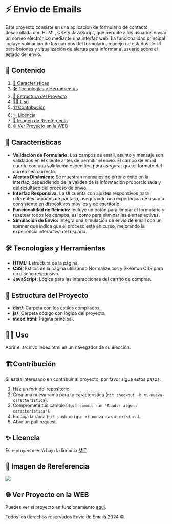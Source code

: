 # ⚡️ Envio de Emails

Este proyecto consiste en una aplicación de formulario de contacto desarrollada con HTML, CSS y JavaScript, que permite a los usuarios enviar un correo electrónico mediante una interfaz web. La funcionalidad principal incluye validación de los campos del formulario, manejo de estados de UI para botones y visualización de alertas para informar al usuario sobre el estado del envío.

## 🎯 Contenido

1. [📝 Características](#📝-características)
2. [🛠️ Tecnologías y Herramientas](#🛠️-tecnologías-y-herramientas)
3. [🚀 Estructura del Proyecto](#🚀-estructura-del-proyecto)
4. [🧑‍💻 Uso](#🧑‍💻-uso)
5. [🏗️Contribución](#🏗️contribución)
6. [✨ Licencia](#✨-licencia)
7. [🙈 Imagen de Rereferencia](#🙈-imagen-de-rereferencia)
8. [🌐 Ver Proyecto en la WEB](#🌐-ver-proyecto-en-la-web)

## 📝 Características

- **Validación de Formulario:** Los campos de email, asunto y mensaje son validados en el cliente antes de permitir el envío. El campo de email cuenta con una validación específica para asegurar que el formato del correo sea correcto.
- **Alertas Dinámicas:** Se muestran mensajes de error o éxito en la interfaz, dependiendo de la validez de la información proporcionada y del resultado del proceso de envío.
- **Interfaz Responsiva:** La UI cuenta con ajustes responsivos para diferentes tamaños de pantalla, asegurando una experiencia de usuario consistente en dispositivos móviles y de escritorio.
- **Funcionalidad de Reinicio:** Incluye un botón para limpiar el formulario y resetear todos los campos, así como para eliminar las alertas activas.
- **Simulación de Envío:** Integra una simulación de envío de email con un spinner que indica que el proceso está en curso, mejorando la experiencia interactiva del usuario.

## 🛠️ Tecnologías y Herramientas

- **HTML:** Estructura de la página.
- **CSS:** Estilos de la página utilizando Normalize.css y Skeleton CSS para un diseño responsivo.
- **JavaScript:** Lógica para las interacciones del carrito de compras.

## 🚀 Estructura del Proyecto

- **dist/**: Carpeta con los estilos compilados.
- **js/**: Carpeta código con lógica del proyecto.
- **index.html**: Página principal.

## 🧑‍💻 Uso

Abrir el archivo index.html en un navegador de su elección.

## 🏗️Contribución

Si estás interesado en contribuir al proyecto, por favor sigue estos pasos:

1. Haz un fork del repositorio.
2. Crea una nueva rama para tu característica (`git checkout -b mi-nueva-característica`).
3. Compromete tus cambios (`git commit -am 'Añadir alguna característica'`).
4. Empuja la rama (`git push origin mi-nueva-característica`).
5. Abre un pull request.

## ✨ Licencia

Este proyecto está bajo la licencia [MIT](https://opensource.org/licenses/MIT).

## 🙈 Imagen de Rereferencia

![](https://i.postimg.cc/bYnyBHBz/Envio-emails.png)

## 🌐 Ver Proyecto en la WEB

Puedes ver el proyecto en funcionamiento [aquí](https://jmatochepacual.github.io/Envio-de-Email).

Todos los derechos reservados Envio de Emails 2024 ©.
